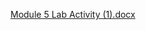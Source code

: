 [Module 5 Lab Activity (1).docx](https://github.com/stevaughnborders/python-code-samples/files/14325407/Module.5.Lab.Activity.1.docx)
